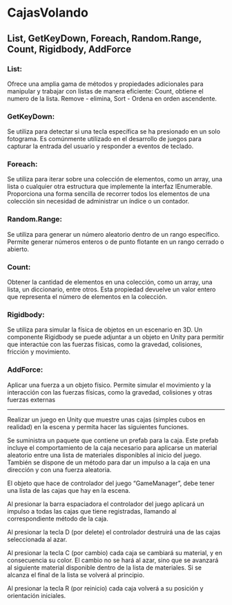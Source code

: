 # CajasVolando

## List, GetKeyDown, Foreach, Random.Range, Count, Rigidbody, AddForce

### List:
Ofrece una amplia gama de métodos y propiedades adicionales para manipular y trabajar con listas de manera eficiente:
Count, obtiene el numero de la lista.
Remove - elimina,
Sort - Ordena en orden ascendente.

### GetKeyDown:
Se utiliza para detectar si una tecla específica se ha presionado en un solo fotograma. Es comúnmente utilizado en el desarrollo de juegos para capturar la entrada del usuario y responder a eventos de teclado.

### Foreach:
Se utiliza para iterar sobre una colección de elementos, como un array, una lista o cualquier otra estructura que implemente la interfaz IEnumerable. Proporciona una forma sencilla de recorrer todos los elementos de una colección sin necesidad de administrar un índice o un contador.

### Random.Range:
Se utiliza para generar un número aleatorio dentro de un rango específico. Permite generar números enteros o de punto flotante en un rango cerrado o abierto.

### Count:
Obtener la cantidad de elementos en una colección, como un array, una lista, un diccionario, entre otros. Esta propiedad devuelve un valor entero que representa el número de elementos en la colección.

### Rigidbody:
Se utiliza para simular la física de objetos en un escenario en 3D. Un componente Rigidbody se puede adjuntar a un objeto en Unity para permitir que interactúe con las fuerzas físicas, como la gravedad, colisiones, fricción y movimiento.

### AddForce:
Aplicar una fuerza a un objeto físico. Permite simular el movimiento y la interacción con las fuerzas físicas, como la gravedad, colisiones y otras fuerzas externas

---

Realizar un juego en Unity que muestre unas cajas (simples cubos en realidad) en la escena y
permita hacer las siguientes funciones.

Se suministra un paquete que contiene un prefab para la caja. Este prefab incluye el
comportamiento de la caja necesario para aplicarse un material aleatorio entre una lista de
materiales disponibles al inicio del juego. También se dispone de un método para dar un impulso a
la caja en una dirección y con una fuerza aleatoria.

El objeto que hace de controlador del juego “GameManager”, debe tener una lista de las cajas que hay en la
escena.

Al presionar la barra espaciadora el controlador del juego aplicará un impulso a todas las cajas que
tiene registradas, llamando al correspondiente método de la caja.

Al presionar la tecla D (por delete) el controlador destruirá una de las cajas seleccionada al azar.

Al presionar la tecla C (por cambio) cada caja se cambiará su material, y en consecuencia su color.
El cambio no se hará al azar, sino que se avanzará al siguiente material disponible dentro de la lista
de materiales. Si se alcanza el final de la lista se volverá al principio.

Al presionar la tecla R (por reinicio) cada caja volverá a su posición y orientación iniciales.
